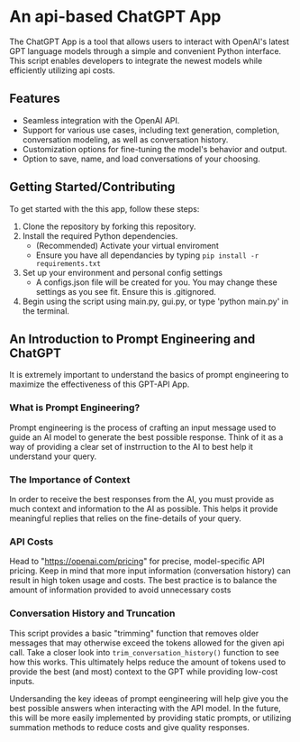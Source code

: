 # An api-based ChatGPT App

The ChatGPT App is a tool that allows users to interact with OpenAI's latest GPT language models through a simple and convenient Python interface. 
This script enables developers to integrate the newest models while efficiently utilizing api costs. 

## Features
- Seamless integration with the OpenAI API. 
- Support for various use cases, including text generation, completion, conversation modeling, as well as conversation history. 
- Customization options for fine-tuning the model's behavior and output.
- Option to save, name, and load conversations of your choosing.

## Getting Started/Contributing
To get started with the this app, follow these steps:
1. Clone the repository by forking this repository. 
1. Install the required Python dependencies.
    - (Recommended) Activate your virtual enviroment 
    - Ensure you have all dependancies by typing `pip install -r requirements.txt`
3. Set up your environment and personal config settings
    - A configs.json file will be created for you. You may change these settings as you see fit. Ensure this is .gitignored. 
5. Begin using the script using main.py, gui.py, or type 'python main.py' in the terminal.

## An Introduction to Prompt Engineering and ChatGPT
It is extremely important to understand the basics of prompt engineering to maximize the effectiveness of this GPT-API App.

### What is Prompt Engineering?
Prompt engineering is the process of crafting an input message used to guide an AI model to generate the best possible response. Think of it as
a way of providing a clear set of instrruction to the AI to best help it understand your query. 

### The Importance of Context
In order to receive the best responses from the AI, you must provide as much context and information to the AI as possible. This helps it
provide meaningful replies that relies on the fine-details of your query. 

### API Costs
Head to "https://openai.com/pricing" for precise, model-specific API pricing. Keep in mind that more input information (conversation history) 
can result in high token usage and costs. The best practice is to balance the amount of information provided to avoid unnecessary costs

### Conversation History and Truncation
This script provides a basic "trimming" function that removes older messages that may otherwise exceed the tokens allowed for the given
api call. Take a closer look into `trim_conversation_history()` function to see how this works. This ultimately 
helps reduce the amount of tokens used to provide the best (and most) context to the GPT while providing low-cost inputs. 

Undersanding the key ideeas of prompt eengineering will help give you the best possible answers when interacting with the API model. 
In the future, this will be more easily implemented by providing static prompts, or utilizing summation methods to reduce costs and give quality responses.
 

